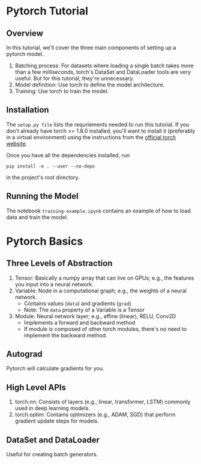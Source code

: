 # Pytorch Tutorial

## Overview
In this tutorial, we'll cover the three main components of setting up a pytorch model.

1. Batching process: For datasets where loading a single batch takes more than a few milliseconds, torch's
DataSet and DataLoader tools are very useful. But for this tutorial, they're unnecessary.
2. Model definition: Use torch to define the model architecture.
3. Training: Use torch to train the model.

## Installation
The `setup.py file` lists the requriements needed to run this tutorial. If you don't already have
torch >= 1.8.0 installed, you'll want to install it (preferably in a virtual environment) using the
instructions from the [official torch website](https://pytorch.org/).

Once you have all the dependencies installed, run
```
pip install -e . --user --no-deps
```
in the project's root directory.

## Running the Model
The notebook `training-example.ipynb` contains an example of how to load data and train the model.

# Pytorch Basics

## Three Levels of Abstraction
1. Tensor: Basically a numpy array that can live on GPUs; e.g., the features you input into a neural network.
2. Variable: Node in a computational graph; e.g., the weights of a neural network.
    * Contains values (`data`) and gradients (`grad`)
    * Note: The `data` property of a Variable is a Tensor
3. Module: Neural network layer; e.g., affine (linear), RELU, Conv2D
    * Implements a forward and backward method
    * If module is composed of other torch modules, there's no need to implement the backward method.
    
## Autograd
Pytorch will calculate gradients for you.
    
## High Level APIs
1. torch.nn: Consists of layers (e.g., linear, transformer, LSTM) commonly used in deep learning models.
2. torch.optim: Contains optimizers (e.g., ADAM, SGD) that perform gradient update steps for models.

## DataSet and DataLoader
Useful for creating batch generators.